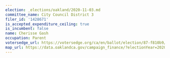 ```yaml
---
election: _elections/oakland/2020-11-03.md
committee_name: City Council District 3
filer_id: '1428671'
is_accepted_expenditure_ceiling: true
is_incumbent: false
name: Cherisse Gash
occupation: Parent
votersedge_url: https://votersedge.org/ca/en/ballot/election/87-f810b9/address/null/zip/94611/contests/contest/21296/candidate/151497?&cty=ca%2falm&date=2020-11-03
map_url: https://data.oaklandca.gov/campaign_finance/?electionYear=2020&candidates=COAK-154972&since=2019-01-01&until=2020-10-23
---
```

